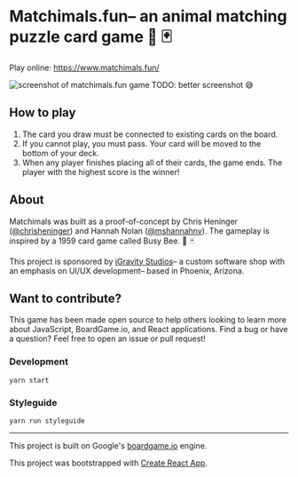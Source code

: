 # Matchimals.fun– an animal matching puzzle card game 🦁 🃏

Play online: https://www.matchimals.fun/

![screenshot of matchimals.fun game](./screenshot.png)
TODO: better screenshot 😅

## How to play

1. The card you draw must be connected to existing cards on the board.
1. If you cannot play, you must pass. Your card will be moved to the bottom of your deck.
1. When any player finishes placing all of their cards, the game ends. The player with the highest score is the winner!

## About

Matchimals was built as a proof-of-concept by Chris Heninger ([@chrisheninger](https://github.com/chrisheninger)) and Hannah Nolan ([@mshannahnv](https://github.com/mshannahnv)). The gameplay is inspired by a 1959 card game called Busy Bee. 🐝 🃏

This project is sponsored by [iGravity Studios](https://igravitystudios.com)– a custom software shop with an emphasis on UI/UX development– based in Phoenix, Arizona.

## Want to contribute?

This game has been made open source to help others looking to learn more about JavaScript, BoardGame.io, and React applications. Find a bug or have a question? Feel free to open an issue or pull request!

### Development

`yarn start`

### Styleguide

`yarn run styleguide`

---

This project is built on Google's [boardgame.io](https://github.com/google/boardgame.io) engine.

This project was bootstrapped with [Create React App](https://github.com/facebookincubator/create-react-app).
